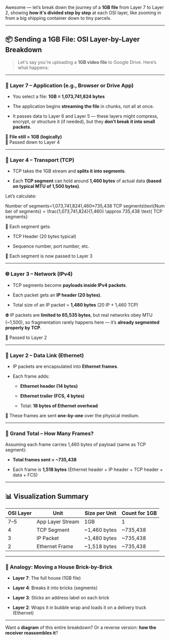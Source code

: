 Awesome — let’s break down the journey of a **1GB file** from Layer 7 to Layer 2, showing **how it's divided step by step** at each OSI layer, like zooming in from a big shipping container down to tiny parcels.

---

## 📦 Sending a 1GB File: **OSI Layer-by-Layer Breakdown**

> Let's say you're uploading a **1GB video file** to Google Drive. Here’s what happens:

---

### 🧠 **Layer 7 – Application (e.g., Browser or Drive App)**

- You select a file: **1GB = 1,073,741,824 bytes**
    
- The application begins **streaming the file** in chunks, not all at once.
    
- It passes data to Layer 6 and Layer 5 — these layers might compress, encrypt, or structure it (if needed), but they **don’t break it into small packets**.
    

🔸 **File still = 1GB (logically)**  
🔽 Passed down to Layer 4

---

### 📮 **Layer 4 – Transport (TCP)**

- TCP takes the 1GB stream and **splits it into segments**.
    
- Each **TCP segment** can hold around **1,460 bytes** of actual data **(based on typical MTU of 1,500 bytes)**.
    

Let’s calculate:

Number of segments=1,073,741,8241,460≈735,438 TCP segments\text{Number of segments} = \frac{1,073,741,824}{1,460} \approx 735,438 \text{ TCP segments}

🧱 Each segment gets:

- TCP Header (20 bytes typical)
    
- Sequence number, port number, etc.
    

🔽 Each segment is now passed to Layer 3

---

### 🌐 **Layer 3 – Network (IPv4)**

- TCP segments become **payloads inside IPv4 packets**.
    
- Each packet gets an **IP header (20 bytes)**.
    
- Total size of an IP packet = **1,480 bytes** (20 IP + 1,460 TCP)
    

⛔ IP packets are **limited to 65,535 bytes**, but real networks obey MTU (~1,500), so fragmentation rarely happens here — it’s **already segmented properly by TCP**.

🔽 Passed to Layer 2

---

### 🧬 **Layer 2 – Data Link (Ethernet)**

- IP packets are encapsulated into **Ethernet frames**.
    
- Each frame adds:
    
    - **Ethernet header (14 bytes)**
        
    - **Ethernet trailer (FCS, 4 bytes)**
        
    - Total: **18 bytes of Ethernet overhead**
        

🚚 These frames are sent **one-by-one** over the physical medium.

---

### 🧮 **Grand Total – How Many Frames?**

Assuming each frame carries 1,460 bytes of payload (same as TCP segment):

- **Total frames sent = ~735,438**
    
- Each frame is **1,518 bytes** (Ethernet header + IP header + TCP header + data + FCS)
    

---

## 📊 Visualization Summary

|OSI Layer|Unit|Size per Unit|Count for 1GB|
|---|---|---|---|
|7–5|App Layer Stream|1GB|1|
|4|TCP Segment|~1,460 bytes|~735,438|
|3|IP Packet|~1,480 bytes|~735,438|
|2|Ethernet Frame|~1,518 bytes|~735,438|

---

### 🎯 Analogy: Moving a House Brick-by-Brick

- **Layer 7**: The full house (1GB file)
    
- **Layer 4**: Breaks it into bricks (segments)
    
- **Layer 3**: Sticks an address label on each brick
    
- **Layer 2**: Wraps it in bubble wrap and loads it on a delivery truck (Ethernet)
    

---

Want a **diagram** of this entire breakdown? Or a reverse version: **how the receiver reassembles it**?